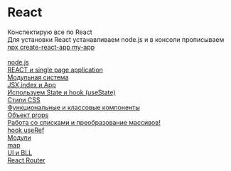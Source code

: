 # React
Конспектирую все по React <br>
Для установки React устанавливаем node.js и в консоли прописываем [npx create-react-app my-app](https://github.com/facebook/create-react-app#quick-overview)<br>
<br>
[node.js]()<br>
[REACT и single page application](https://github.com/Aquariids/React/blob/main/folder/React%20single%20page%20app.md)<br>
[Модульная система]()<br>
[JSX,index и App](https://github.com/Aquariids/React/blob/main/folder/JSX-indexjs-App.md)<br>
[Используем State и hook (useState)](https://github.com/Aquariids/React/blob/main/folder/UseState.md)<br>
[Стили CSS](https://github.com/Aquariids/React/blob/main/folder/css.md)<br>
[Функциональные и классовые компоненты]()<br>
[Объект props](https://github.com/Aquariids/React/blob/main/folder/props.md)<br>
[Работа со списками и преобразование массивов!](https://github.com/Aquariids/React/blob/main/folder/array-react-Working%20with%20lists.md)<br>
[hook useRef]()<br>
[Модули]()<br>
[map]()<br>
[UI и BLL]()<br>
[React Router]()<br>
